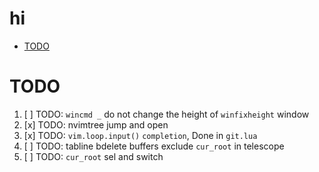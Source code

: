 # hi

<!-- toc -->

- [TODO](#todo)

<!-- tocstop -->

# TODO

1. [ ] TODO: `wincmd _` do not change the height of `winfixheight` window
2. [x] TODO: nvimtree jump and open
3. [x] TODO: `vim.loop.input()` `completion`, Done in `git.lua`
4. [ ] TODO: tabline bdelete buffers exclude `cur_root` in telescope
5. [ ] TODO: `cur_root` sel and switch
